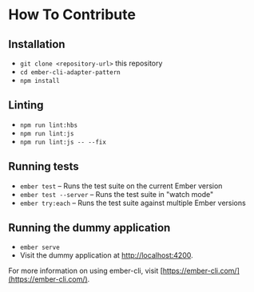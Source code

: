 # How To Contribute

## Installation

* `git clone <repository-url>` this repository
* `cd ember-cli-adapter-pattern`
* `npm install`

## Linting

* `npm run lint:hbs`
* `npm run lint:js`
* `npm run lint:js -- --fix`

## Running tests

* `ember test` – Runs the test suite on the current Ember version
* `ember test --server` – Runs the test suite in "watch mode"
* `ember try:each` – Runs the test suite against multiple Ember versions

## Running the dummy application

* `ember serve`
* Visit the dummy application at
  [http://localhost:4200](http://localhost:4200).

For more information on using ember-cli, visit
[https://ember-cli.com/](https://ember-cli.com/).
